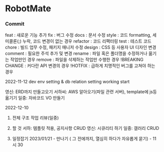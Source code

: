 # RobotMate

### Commit
feat : 새로운 기능 추가
fix : 버그 수정
docs : 문서 수정
style : 코드 formatting, 세미콜론(;) 누락, 코드 변경이 없는 경우
refactor : 코드 리팩터링
test : 테스트 코드 
chore : 빌드 업무 수정, 패키지 매니저 수정
design : CSS 등 사용자 UI 디자인 변경
comment : 필요한 주석 추가 및 변경
rename : 파일 혹은 폴더명을 수정하거나 옮기는 작업만인 경우
remove : 파일을 삭제하는 작업만 수행한 경우
!BREAKING CHANGE : 커다란 API 변경의 경우
!HOTFIX : 급하게 치명적인 버그를 고쳐야 하는 경우

2022-11-12 dev env setting & db relation setting working start 

영신: ERD까지 만들고오기
서하씨: AWS 알아오기(파일 관련 서버), template에 js등 옮기기
일중: 자바코드 VO 만들기

2022-12-10

1. 전체 구조 작업 리뷰(일중)

2. 할 것
   서하: 템플릿 적용, 공지사항 CRUD 
   영신: 시큐리티 하기 
   일중: 갤러리 CRUD 
 
3. 일정잡기
   2023/01/21 - 만나기 ( 그 전에까지, 열심히 하다가 자유롭게 묻기)  - 11시 30
   
  
